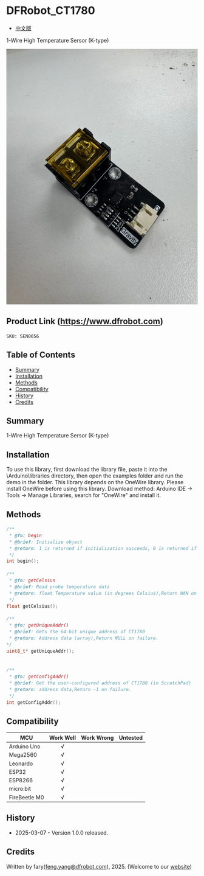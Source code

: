 DFRobot_CT1780
===========================

* [中文版](./README_CN.md)

1-Wire High Temperature Sersor (K-type)

![产品效果图片](./resources/images/DFRobot_CT1780.png)
  
## Product Link (https://www.dfrobot.com)
    SKU: SEN0656

## Table of Contents

  * [Summary](#summary)
  * [Installation](#installation)
  * [Methods](#methods)
  * [Compatibility](#compatibility)
  * [History](#history)
  * [Credits](#credits)

## Summary

1-Wire High Temperature Sersor (K-type)

## Installation

To use this library, first download the library file, paste it into the \Arduino\libraries directory, then open the examples folder and run the demo in the folder.
This library depends on the OneWire library. Please install OneWire before using this library. Download method: Arduino IDE → Tools → Manage Libraries, search for "OneWire" and install it.
## Methods

```C++
/**
 * @fn: begin
 * @brief: Initialize object
 * @return: 1 is returned if initialization succeeds, 0 is returned if initialization fails
 */
int begin();

/**
 * @fn: getCelsius
 * @brief: Read probe temperature data
 * @return: float Temperature value (in degrees Celsius),Return NAN on failure.
 */
float getCelsius();

/**
 * @fn: getUniqueAddr()
 * @brief: Gets the 64-bit unique address of CT1780
 * @return: Address data (array),Return NULL on failure.
*/
uint8_t* getUniqueAddr();


/**
 * @fn: getConfigAddr()
 * @brief: Get the user-configured address of CT1780 (in ScratchPad)
 * @return: address data,Return -1 on failure.
 */
int getConfigAddr();

```

## Compatibility

MCU                | Work Well    | Work Wrong   |   Untested   |
------------------ | :----------: | :----------: | :----------: | 
Arduino Uno        |      √       |              |              |
Mega2560           |      √       |              |              |
Leonardo           |      √       |              |              |
ESP32              |      √       |              |              |
ESP8266            |      √       |              |              |
micro:bit          |      √       |              |              |
FireBeetle M0      |      √       |              |              |


## History

- 2025-03-07 - Version 1.0.0 released.

## Credits

Written by fary(feng.yang@dfrobot.com), 2025. (Welcome to our [website](https://www.dfrobot.com/))
